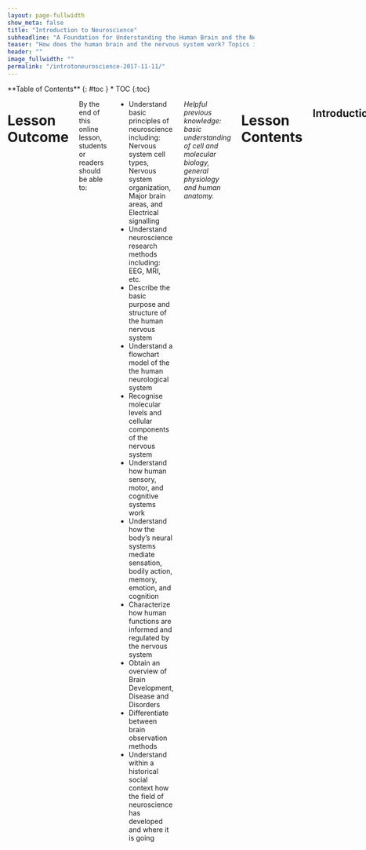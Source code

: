 ```yaml
---
layout: page-fullwidth
show_meta: false
title: "Introduction to Neuroscience"
subheadline: "A Foundation for Understanding the Human Brain and the Nervous System"
teaser: "How does the human brain and the nervous system work? Topics in this lesson include cellular components of the nervous system, neuroanatomy and brain organisation, functional systems of the brain, and an introduction to leading research and advancing frontiers in neuroscience."
header: ""
image_fullwidth: ""
permalink: "/introtoneuroscience-2017-11-11/"
---
```

<div class="row">
<div class="medium-4 medium-push-8 columns" markdown="1">
<div class="panel radius" markdown="1">
**Table of Contents**
{: #toc }
*  TOC
{:toc}
</div>
</div><!-- /.medium-4.columns -->


<div class="medium-8 medium-pull-4 columns" markdown="1">

#  Lesson Outcome

By the end of this online lesson, students or readers should be able to:

- Understand basic principles of neuroscience including: Nervous system cell types, Nervous system organization, Major brain areas, and Electrical signalling
- Understand neuroscience research methods including: EEG, MRI, etc.
- Describe the basic purpose and structure of the human nervous system
- Understand a flowchart model of the the human neurological system
- Recognise molecular levels and cellular components of the nervous system
- Understand how human sensory, motor, and cognitive systems work
- Understand how the body’s neural systems mediate sensation, bodily action, memory, emotion, and cognition
- Characterize how human functions are informed and regulated by the nervous system
- Obtain an overview of Brain Development, Disease and Disorders
- Differentiate between brain observation methods
- Understand within a historical social context how the field of neuroscience has developed and where it is going

_Helpful previous knowledge: basic understanding of cell and molecular biology, general physiology and human anatomy._

#  Lesson Contents

##  Introduction
---
Welcome to Fundamentals of Neuroscience at NeuroTechEDU! This lesson provides a foundational introduction to the essential principles of [neuroscience](https://en.wikipedia.org/wiki/Neuroscience). Here you will obtain a basic understanding of the human brain and physiological workings of the nervous system.
What is the significance in establishing a foundational understanding of the human brain? We already know that advancements in the fields of technology, neuroscience, and brain research will transform the 21st century the way that quantum physics and genetic code breaking transformed the 20th century. It is through the study of neuroscience that we will push the boundaries of how we function and thrive as humans. Advancement in the field of neuroscience will provide a deeper understanding of human thought and being, inform the modification of our human abilities and health, and lay transformative foundations for the engineering and design of our future.
We will begin the lesson with an introduction to the field of neuroscience and an overview of the human nervous system. We lead with a close examination of the nervous system beginning at a cellular level, expanding out to general brain anatomy and organisation including sections of the brain and connections. Following our study of brain organisation, we will explore functional systems and mechanics of the brain, including examples of disease and disorder. Finally, we will consider how the field of neuroscience has developed and where it is going, including a look at [neuroimaging methods](https://en.wikipedia.org/wiki/Neurotechnology#Imaging), [technological advancements](https://en.wikipedia.org/wiki/Neurotechnology), and multidisciplinary approaches to brain research and development.
This foundational information can be expanded on by more advanced [neuroscience](https://en.wikipedia.org/wiki/Neuroscience) and neurotechnology lessons found within NeuroTechEDU as well as from specific citations within the lesson.

---
##  What is Neuroscience?
---
Neuroscience is a tremendously broad and multidisciplinary science devoted to the understanding of the brain and the nervous system, as well as the advancement of a centuries-old scientific quest to understand how the world around us works. Deciphering the codes of brain’s command system and its diverse functions is a complex challenge that inspires leading neuroscientists around the world.  
The brain is one of the most complex systems in the universe; understanding how it functions is among the most complex challenges within science today. We still have not uncovered the full extent of what the brain can do. This single organ controls every aspect of the human body, ranging from immunity and breathing, to emotions, memory, dreaming, and innovation. It is the brain’s ability to perform all these functions that makes us human. Brain researchers are motivated to understand how cellular circuits enable us to read and speak, how we bond with other humans, how we learn and retain information, how we experience pain, and how we stay motivated in school. Neuroscientists discover possible causes of devastating disorders of the brain and body, as well as ways to prevent or cure them.
Neuroscientists continue to investigate the nervous system at multiple levels, from the molecular synapses to networks of neurons, cognition, and behaviour. Over the years, the neuroscience field has made enormous progress, continually striving for a deeper understanding of how the brain’s 100 billion nerve cells are born, grow, and connect into functional circuits for life. Methods of inquiry and research are drawn from a number of disciplines, including molecular and cellular biology, physiology, biomedical, behavioural sciences and cognitive psychology, electrical engineering, computer science and artificial intelligence.

![](https://octodex.github.com/images/dojocat.jpg)
*Brain and Nervous System GIF*

<!-- Section kept in comments in case image link is fixed -->
<!-- <iframe src="//giphy.com/embed/SJZ1bwsSJJ0Xe" width="363.4892541087232" height="480" frameBorder="0" class="giphy-embed" allowFullScreen></iframe> -->

---
## Nervous System Overview
---
The human nervous system is the control center for the body. The structures of the human nervous system include the brain, spinal cord, and nerves reaching to the remote sections of the body. If you think of the brain as a central supercomputer that controls the body, then the nervous system is a network of connections that far surpasses any network system we can imagine, designed to relay messages back and forth from the brain to different parts of the body. Messages are relayed via the spinal cord, which runs from the brain down through the back and contains threadlike nerves that branch out to every organ and body part. The nervous system interprets the things the body senses, sending signals of information to the muscles and glands, telling them what to do. When a message comes into the brain from anywhere in the body, the brain tells the body how to react. It facilitates moods and thoughts. The nervous system also runs functional systems that do not require conscious thought, like the respiratory, cardiovascular and digestive systems.
Functional systems of the human body depend on the extensive network of cells contained in our nervous system. The extensive cell network of the nervous system is comprised of specialized cells called neurons and glial cells. Neurons are the basic functional units of the nervous system, and glia act in support for the most part. Neurons generate electrical signals, which allow them to quickly transmit information over long distances. The unique structures of individual neurons supports their specific function, including how they are organized into circuits to process and generate specific information and response patterns.
Following is an infographic showing a common way to divide the nervous system:

![](https://octodex.github.com/images/dojocat.jpg)
*Nervous System Flow Chart*
<!-- Possibly use this: https://commons.wikimedia.org/wiki/File:Components_of_the_Nervous_System.png -->>

*The nervous system is separated in two classes: the central and peripheral nervous systems.*

### Central Nervous System (CNS)
The CNS consists of the brain and the spinal cord. The brain interprets and stores information and sends orders to muscles, glands, and organs. Pathway connecting the brain and the peripheral nervous system.

Cranial nerve ganglia originate in the CNS. However, the remaining ten cranial nerve axons extend beyond the brain and are therefore considered part of the PNS.

The connection between CNS and organs allows the system to be in two different functional states: sympathetic and parasympathetic.

### Peripheral Nervous System (PNS)
The PNS transmits information to and from the central nervous system.

The PNS consists of the nerves and ganglia outside of the brain and spinal cord. The main function of the PNS is to connect the CNS to the limbs and organs, essentially serving as a relay between the brain and spinal cord and the rest of the body.

Unlike the CNS, the PNS is not protected by the vertebral column and skull, or by the blood–brain barrier, which leaves it exposed to toxins and mechanical injuries.

The peripheral nervous system is divided into the somatic nervous system and the autonomic nervous system. The autonomic nervous system is an involuntary control of smooth muscle and glands.

*The Peripheral Nervous System is divided into two sub-systems: the Somatic Nervous System and the Autonomic Nervous System.*

### Somatic Nervous System

The Somatic Nervous System – primary function is to regulate the actions of the skeletal muscles. Often thought of as mediating voluntary activity.

Carries sensory information and controls movement of the skeletal muscles.

### Autonomic Nervous System

The Autonomic Nervous System regulates primarily involuntary activity such as heart rate, breathing, blood pressure, and digestion.  Although these activities are considered involuntary, they can be altered either through specific events or through changing our perceptions about a specific experience.

Automatically regulates glands, internal organs, and blood vessels, pupil dilation, digestion, and blood pressure.

*The Autonomic Nervous System is divided into two complementary systems. These two subsystems are at work constantly shifting your body to more prepared states and more relaxed states. The constant shifting of control between these two systems keeps your body ready for your current situation.*

### Sympathetic Nervous System

The Sympathetic Nervous System (SNS) prepares the body to react and expend energy in times of stress. Every time a potentially threatening experience occurs, your body reacts. The SNS controls what has been called the “Fight or Flight” phenomenon. Your Sympathetic Nervous System kicks in to prepare your body in this type of situation, quickening your heart rate and breathing to increase your oxygen, reducing digestion, dilating your pupils for better vision, and preparing the muscles of your body to either defend or escape.

### Parasympathetic Nervous Systems

Maintains body functions under ordinary conditions; saves energy. In order to return everything to normal, the Parasympathetic Nervous System kicks in. This system is slow acting, unlike its counterpart, and may take several minutes or even longer to get your body back to where it was before a fright.

*The Somatic Nervous System carries sensory information and controls movement of the skeletal muscles. It is divided into two sub-systems (Afferent and Efferent).*

### Sensory System (Afferent)

Carries messages from the senses to the CNS

### Motor System (Efferent)

Carries messages from the CNS to the muscles and glands.


![](https://octodex.github.com/images/dojocat.jpg)
*Nervous System Anatomical Diagram*

![](https://octodex.github.com/images/dojocat.jpg)
*Brain and Spine*

<!-- Section kept in comments in case image link is fixed -->
<!-- <iframe src="//giphy.com/embed/x6yhBtxb0XE3u" width="454.54545454545456" height="480" frameBorder="0" class="giphy-embed" allowFullScreen></iframe><p><a href="https://giphy.com/gifs/brain-x6yhBtxb0XE3u">via GIPHY</a></p> -->

![](https://octodex.github.com/images/dojocat.jpg)
*Sections of the Brain*

<!-- Section kept in comments in case image link is fixed -->
<!-- <iframe src="//giphy.com/embed/LBwX33WHZ4SR2" width="480" height="475.688622754491" frameBorder="0" class="giphy-embed" allowFullScreen></iframe><p><a href="https://giphy.com/gifs/brain-LBwX33WHZ4SR2">via GIPHY</a></p> -->

---
##  Cellular Components of the Nervous System
---
###  Neurons and Synapses
Recently it has become possible to understand, in much detail, the complex processes that occur within a single neuron.  This section introduces the study of individual specialised nerve cells, or neurons, and their synapse action within the nervous system. We introduce the cellular structure of neurons, the propagation of nerve impulses, and the transfer of information between nerve cells.

---
#### Neurons
At the cellular level, driving the basic functioning of the nervous system, we have neurons, or brain cells.  Neurons are cells specialized for communication.  Neurons are able to communicate with neurons and other cell types through specialized junctions called synapses, at which electrical or electrochemical signals can be transmitted from one cell to another. Current estimates suggest the brain has approximately 86 billion specialised neurons, assigned to unique functions; the presence of these specialised cells defines the nervous system. One example of specialised brain cell functions is where sensory neurons take information from the eyes, ears, nose, tongue, and skin to the brain, or when motor neurons carry information away from the brain to the rest of the body. All neurons relay information to each other through a complex electrochemical process, making connections that affect the way we think, learn, move, and behave.

---
#### Anatomy of Neurons in a Synapse
[Neurons](https://en.wikipedia.org/wiki/Neurons) are anatomically structured for receiving, processing, and transmitting information to other cells in the body through rapid electrical impulses. These impulses change from neuron to neuron. The major structural components of [neurons](https://en.wikipedia.org/wiki/Neurons) involved in these processes include [cell bodies (soma)](https://en.wikipedia.org/wiki/Soma_(biology)), [axons](https://en.wikipedia.org/wiki/Axon), and [dendrites](https://en.wikipedia.org/wiki/Dendrite). At a high level, [neural information transmission](https://en.wikipedia.org/wiki/Biological_neural_network) might flow like this: [neurotransmitters](https://en.wikipedia.org/wiki/Neurotransmitter) leave an [axon](https://en.wikipedia.org/wiki/Axon) to be received by a [dendrite's](https://en.wikipedia.org/wiki/Dendrite) receptor sites, passing through a [synapse](https://en.wikipedia.org/wiki/Synapse) to get there. So we see that a [neuron synapse](https://en.wikipedia.org/wiki/Synapse) takes place over a miniscule membrane-to-membrane junction point between two neurons, between the axons and the dendrites, and impulses are diffused by neurotransmitters when they pass over this junction. Most neurons send signals via their axons, although some types are capable of [dendrite-to-dendrite communication](https://en.wikipedia.org/wiki/Nervous_system#Neurons_and_synapses).

This junction point contains molecular structures, or machines, that control energy by allowing electrical or chemical signals to be rapidly transmitted. In a typical chemical synapse between two neurons, the nerve impulse arrives from a presynaptic neuron and travels with its neurotransmitters to be bound to a postsynaptic neuron. Specialised structures distinguish presynaptic neurons from postsynaptic neurons, including mitochondria and microtubules, assisting the transportation of neurotransmitters.  

A nerve impulse can also be transmitted from a sensory receptor cell to a neuron, from a neuron to a set of muscles or an endocrine gland.

![](https://octodex.github.com/images/dojocat.jpg)
*Structure of a Typical Chemical Synapse*

![](https://octodex.github.com/images/dojocat.jpg)
*Impulse: Basic Neural Processes*

<!-- Section kept in comments in case image link is fixed -->
<!-- <iframe src="//giphy.com/embed/AH12EeIwMvcjK" width="480" height="231.77814029363785" frameBorder="0" class="giphy-embed" allowFullScreen></iframe><p><a href="https://giphy.com/gifs/impulse-AH12EeIwMvcjK">via GIPHY</a></p> -->

![](https://octodex.github.com/images/dojocat.jpg)
*Line Drawing of Brain and Brain Signals*

<!-- Section kept in comments in case image link is fixed -->
<!-- [id]: https://octodex.github.com/images/dojocat.jpg  "Line drawing of brain and brain signals" EMBED <iframe src="//giphy.com/embed/TYZiyRMeVlBjG" width="480" height="458.66666666666663" frameBorder="0" class="giphy-embed" allowFullScreen></iframe><p><a href="https://giphy.com/gifs/brain-TYZiyRMeVlBjG">via GIPHY</a></p> -->

<div style="width:100%;height:0;padding-bottom:56%;position:relative;"><iframe src="https://giphy.com/embed/4MxMvzhTEuqty" width="100%" height="100%" style="position:absolute" frameBorder="0" class="giphy-embed" allowFullScreen></iframe></div>
*Neuron Firing [https://giphy.com/gifs/interactions-neuron-4MxMvzhTEuqty](via GIPHY)*

![](https://octodex.github.com/images/dojocat.jpg)
*Neuron Synapse Infographic*

<!-- Section kept in comments in case image link is fixed -->
<!-- <iframe src="//giphy.com/embed/lbDWSy70KJVRe" width="480" height="240" frameBorder="0" class="giphy-embed" allowFullScreen></iframe><p><a href="https://giphy.com/gifs/lbDWSy70KJVRe">via GIPHY</a></p> -->

---
###  Neurochemistry
The chemical reactions within our brains makes electricity! This section explores the electrochemical properties of neurons inside a synapse, as well as related systems affected by neural chemicals. Here are some basic conventions for understanding electrochemistry of the central nervous system:

---
####  Neurotransmitters
Neurotransmitters are the biochemical messengers, or couriers, of information between cells, released from neurons at the presynaptic nerve terminal to cross through synapses where they may be accepted by a receptor site on the other side. A single neuron will produce several different neurotransmitters. A cascade of specific chemical reactions occurs after a synapse; these specific chemical reactions depend on the presence, absence, or combination of specific receptor types. These reactions affect the neuron with either excitation potential (depolarization) or inhibition potential (hyperpolarization). Excitation makes it more likely that an action potential will fire; inhibition makes it less likely that an action potential will fire. Neurotransmitters and their receptors influence behaviour, learning, emotions, and sleep.

Following is a condensed list of [neurotransmitters](https://en.wikipedia.org/wiki/Neurotransmitter) involved in the many functions of our bodies:

|  **Neurotransmitter** | **Role** |
| ------ | ----------- |
| Acetylcholine | Acetylcholine is a very widely distributed excitatory neurotransmitter that triggers voluntary muscle contraction and stimulates the excretion of certain hormones. It is involved in wakefulness, attentiveness, learning, memory, sleep, anger, aggression, sexuality, and thirst. |
| Dopamine  | Dopamine correlates with movement, attention, and learning. Dopamine is  involved in controlling movement and posture. It also modulates mood and plays a central role in positive reinforcement and dependency. |
| Norepinephrine | Norepinephrine is associated with alertness. neurotransmitter that is important for attentiveness, emotions, sleeping, dreaming, and learning. Norepinephrine is also associated with the "fight or flight" response. |
| Serotonin  | Serotonin plays a role in mood, sleep, appetite, and impulsive and aggressive behaviour. |
| GABA (Gamma-Amino Butyric Acid) | GABA is the major inhibitory neurotransmitter in the CNS, contributing to motor control, anxiety regulation, vision, and many other cortical functions. |
| Endorphins | Involved in pain relief and feelings of pleasure and contentedness. |

---
####  Neuroreceptors
[Neuroreceptors](https://en.wikipedia.org/wiki/Neurotransmitter_receptor) are structures on the surface or inside of cells that recognize and bind to specific neurotransmitters, hormones, or [psychotropic drugs](https://en.wikipedia.org/wiki/Psychoactive_drug). The bind created by [neuroreceptors](https://en.wikipedia.org/wiki/Neurotransmitter_receptor) acts with either excitatory or inhibitory [action potential](https://en.wikipedia.org/wiki/Action_potential). Once bound, the receptor often changes shape, causing a chemical cascade of cellular action. These cellular actions can alter which genes are turned on or off and can make the cell more or less likely to release its own [neurotransmitters](https://en.wikipedia.org/wiki/Neurotransmitter). Each type of neurotransmitter might have multiple receptors, each with a different role to play. A distinct role of each [neurotransmitter](https://en.wikipedia.org/wiki/Neurotransmitter) is determined by exactly which neurotransmitter is present and where it is connecting.

(note: neuroreceptors are also known as [neurotransmitter](https://en.wikipedia.org/wiki/Neurotransmitter_receptor) receptors, neuron receptor sites, receptor sites, or receptors.)

---
###  Neural Circuits and Neural Networks
A nervous system emerges from the assemblage of neurons that are connected to each other.  Because a cell that receives a synaptic signal from a neuron may be excited, inhibited, or otherwise modulated, the connections between neurons can form [neural circuits and networks](https://en.wikipedia.org/wiki/Biological_neural_network) that generate an organism's perception of the world and determine its behavior. In the human nervous system, hundreds of different types of neurons exist, with a wide variety of functions (sensory, motor skills, gland function, etc).

---
##  Neuroanatomy and Brain Organisation
---
###  Introduction to Neuroanatomy and Brain Organisation
Recently it has become possible to understand, in much detail, the complex processes that occur within different areas and sections of our brain. This section introduces the anatomical makeup of our brain and its connected systems.  In the following section we will learn how the brain is organised, and the functional purposes of different brain regions. We look at the surface anatomy of the human brain, its internal structure, and the overall organization of sensory and motor systems in the brainstem and spinal cord. Though a complete lesson of neuroanatomy is worthy of a thick textbook full of elaborate illustrations, common terminology used in neuroscientific research is highlighted below.

![](https://octodex.github.com/images/dojocat.jpg)
*Anatomy and Functional Areas of the Brain. Image Credit: Nucleus Medical Art, Inc.*

---
###  Introduction to Brain Individuality
It is important to note that no two human brains are exactly alike. Just as we recognise that individual fingerprints are specifically and uniquely formed, we must also recognise that brains are the same way; this adds to the continued complexity of studying the human brain. As an example in uniqueness, no two cortices of the brain are folded or pleated exactly the same way to the same measurements. With continued scientific research and better understanding, scientists who study the brain are moving away from a historical “one size fits all” brain model. Someday this new approach to brain research, along with other leading concepts such as precision research and neuroplasticity potential, may lead to a different understanding of the brain and future bespoke brain treatments.

---
###  What is the Brain?
One of the most fascinating and wondrous things in the universe exists within each of us: our brain. Considering everything our brain does, it is incredibly compact, weighing just 3 pounds packed with 100 billion neurons that give us the ability to sense, see, hear, smell, move, think, laugh, cry, speak, read, and remember. Our brain is uniquely structured with many sections and folds that provide it with enough surface area necessary to process and store all of the body's important information.

<div style="width:100%;height:0;padding-bottom:100%;position:relative;"><iframe src="https://giphy.com/embed/ZqAHKwHhVWOk0" width="100%" height="100%" style="position:absolute" frameBorder="0" class="giphy-embed" allowFullScreen></iframe></div>
*Rotating Skull and Brain [via Giphy](https://giphy.com/gifs/brain-ZqAHKwHhVWOk0)*

---
###  The Basics
Neuroscientists use common neuroanatomical terms to denote location, organization, and function. Here we introduce the basics.
Perched on top of the spinal column, the brain is the epicenter of the human nervous system. It is the largest part of the [central nervous system (CNS)](https://en.wikipedia.org/wiki/Central_nervous_system) and made up of three general areas: the [brainstem](https://en.wikipedia.org/wiki/Central_nervous_system#Brainstem), the [cerebellum](https://en.wikipedia.org/wiki/Cerebellum), and the [cerebral cortex](https://en.wikipedia.org/wiki/Cerebral_cortex). The brainstem is involved with autonomic control of processes like breathing and heart rate as well as conduction of information to and from the [peripheral nervous system](https://en.wikipedia.org/wiki/Peripheral_nervous_system), the [nerves](https://en.wikipedia.org/wiki/Nerve) and [ganglia](https://en.wikipedia.org/wiki/Ganglion) found outside the brain and [spinal cord](https://en.wikipedia.org/wiki/Spinal_cord). The [cerebellum](https://en.wikipedia.org/wiki/Cerebellum), adjacent to the [brainstem](https://en.wikipedia.org/wiki/Central_nervous_system#Brainstem), is responsible for balance and coordination of movement. Resting above these structures, the [cerebral cortex](https://en.wikipedia.org/wiki/Cerebral_cortex) quickly perceives, analyzes, and responds to information from the world around us. It handles [sensory perception](https://en.wikipedia.org/wiki/Perception) and processing as well as higher-level [cognitive functions](https://en.wikipedia.org/wiki/Cognitive_neuroscience) like perception, [memory](https://en.wikipedia.org/wiki/Memory), and [decision-making](https://en.wikipedia.org/wiki/Decision-making#Neuroscience). These three areas work together seamlessly in healthy individuals, allowing the brain to coordinate necessary functions and behaviors from breathing to spatial navigation.

The [cerebral cortex](https://en.wikipedia.org/wiki/Cerebral_cortex) is divided into two hemispheres connected by the [corpus callosum](https://en.wikipedia.org/wiki/Corpus_callosum), a bridge of wide, flat neural fibers that act as communication relays between the two sides. While several popular books suggest this lateralization is important to function, most cognitive processes are represented by activation in both hemispheres. The exception is language - both [Broca’s Area](https://en.wikipedia.org/wiki/Broca%27s_area), an area important to language syntax, and [Wernicke’s Area](https://en.wikipedia.org/wiki/Wernicke%27s_area), a region critical to language content, reside on the left side of the brain. Otherwise, the two hemispheres are nearly symmetrical and each one is further subdivided into four major lobes: the [occipital](https://en.wikipedia.org/wiki/Occipital_lobe), the [temporal](https://en.wikipedia.org/wiki/Temporal_lobe), the [parietal](https://en.wikipedia.org/wiki/Parietal_lobe), and the [frontal](https://en.wikipedia.org/wiki/Frontal_lobe).

---
###  Brain Lobes
Four lobes are used to denote specific anatomical locations within the brain: [Frontal Lobe](https://en.wikipedia.org/wiki/Frontal_lobe), [Occipital Lobe](https://en.wikipedia.org/wiki/Occipital_lobe), [Parietal Lobe](https://en.wikipedia.org/wiki/Parietal_lobe), and [Temporal Lobe](https://en.wikipedia.org/wiki/Temporal_lobe). These lobes, or anatomical locations of the brain, are referred to when examining different brain functions.

*There are 4 Lobes of the Brain*
|  **Brain Lobe** | **Location and Role** |
| ------ | ----------- |
| Frontal | The large frontal lobe extends from behind the forehead back to the parietal lobe. It is the control center for executive functions including reasoning, decision-making, expressive language, higher level cognitive processes, orientation (person, place, time, and situation integration of sensory information), and the planning and execution of movement, or motor behavior. The Frontal Lobe can be referred to as the Motor Cortex. |
| Parietal  | Above the temporal lobe and adjacent to the occipital lobe, the parietal lobe houses the somatosensory cortex and plays an important role in touch and spatial navigation, including the processing of touch, pressure, temperature, and pain. The Parietal Lobe can be referred to as the Somatosensory Cortex. |
| Occipital | The occipital lobe, located at the back of the brain, is the control center for the primary visual cortex, the brain region responsible for processing and interpreting visual information. The Occipital Lobe can be referred to as the Visual Cortex. |
| Temporal | Reaching from the temple back towards the occipital lobe, the temporal lobe is a major processing center for receptive language, memory and emotion. The Temporal Lobe can be referred to as the Auditory Cortex. |


![](https://octodex.github.com/images/dojocat.jpg)
*Brain Lobes*

<!-- Section kept in comments in case image link is fixed -->
<!-- <iframe src="//giphy.com/embed/SoOK1TID5nDWw" width="480" height="288.7804878048781" frameBorder="0" class="giphy-embed" allowFullScreen></iframe><p><a href="https://giphy.com/gifs/brain-SoOK1TID5nDWw">via GIPHY</a></p> -->

---
###  Folds and Grooves
The cortex is an extended piece of neural tissue, gathered and pleated to fit inside the skull cavity. Each pleat has a bump and a fold groove, the [gyrus](https://en.wikipedia.org/wiki/Gyrus) and the [sulcus](https://en.wikipedia.org/wiki/Sulcus_(neuroanatomy)).

As we have mentioned previously, no two brain cortexes are folded in the same exact way. Yet several of these folds are large and pronounced enough to merit specific names. They are used to specify location—but also may be referred to in discussions of function.

For example, the [lateral sulcus](https://en.wikipedia.org/wiki/Lateral_sulcus) is the inner fold that separates the temporal lobe from the frontal lobe. Adjacent to the lateral sulcus is the [temporal gyrus](https://en.wikipedia.org/wiki/Temporal_lobe). Both this groove and fold house the primary auditory cortex, where the brain processes sound information. [Wernicke’s Area](https://en.wikipedia.org/wiki/Wernicke%27s_area), the brain region critical to processing language, also resides on the temporal gyrus.

---
###  3 Sections of the Brain: Forebrain, Midbrain, Hindbrain
The brain is made up of three main sections: the forebrain, the midbrain, and the hindbrain. Different studies may refer to specific activations in the superior frontal, middle frontal, and inferior frontal gyri in the frontal lobes.

In studies of motor function, mentions of primary motor cortex may also refer to a location between the precentral gyrus and the central sulcus at the top of the brain. Contrary to popular lay-press usage, the terms lobe and gyrus are not interchangeable. References to gyri and sulci can help give a more specific location on a particular lobe of the cortex.

For further reading, see lessons on [The Human Brain](https://en.wikipedia.org/wiki/Human_brain), [Regions of the Human Brain](https://en.wikipedia.org/wiki/List_of_regions_in_the_human_brain), [Outline of the Human Brain](https://en.wikipedia.org/wiki/Outline_of_the_human_brain), and [Functional Specialization of the Brain](https://en.wikipedia.org/wiki/Functional_specialization_(brain)).

---
#### Forebrain
The [forebrain](https://en.wikipedia.org/wiki/Forebrain) is the largest and most complex part of the brain. It consists of the [cerebrum](https://en.wikipedia.org/wiki/Cerebrum) and a few other structures beneath it. The forebrain is the forward-most portion of the brain, controlling body temperature, reproductive functions, eating, sleeping, and any display of emotions.

The [cerebrum](https://en.wikipedia.org/wiki/Cerebrum) is the folded and grooved area of the brain typically shown in illustrations of the brain. The cerebrum contains information that influences intelligence, personality, emotion, feelings, memory,  speech, and movement. Four lobes of the cerebrum are assigned to the processing of these specific types of information: the frontal, parietal, temporal, and occipital.

The [cerebrum](https://en.wikipedia.org/wiki/Cerebrum) also can be divided into two [right and left hemisphere halves](https://en.wikipedia.org/wiki/Cerebral_hemisphere#Hemisphere_lateralization), which are connected in the middle by a band of nerve fibers called the [corpus callosum](https://en.wikipedia.org/wiki/Corpus_callosum). The [corpus callosum](https://en.wikipedia.org/wiki/Corpus_callosum) enables the two hemispheres to communicate.

The outer layer of the cerebrum is called the [cortex](https://en.wikipedia.org/wiki/Cortex); this outer layer is also known as [grey matter](https://en.wikipedia.org/wiki/Grey_matter) of the brain. Information collected by the five senses comes into the brain from the spinal cord to the cortex, to be directed to other parts of the nervous system for further processing.

Located in the inner part of the forebrain are the [thalamus](https://en.wikipedia.org/wiki/Thalamus), [hypothalamus](https://en.wikipedia.org/wiki/Hypothalamus), and the [pituitary gland](https://en.wikipedia.org/wiki/Pituitary_gland). The thalamus carries messages from the sensory organs like the eyes, ears, nose, and fingers to the cortex. The hypothalamus controls activities of the autonomic nervous system, regulating neurohormones and influencing pituitary hormones, and controlling body temperature, tiredness, sleep, circadian rhythms, hunger, thirst, and behaviours related to parenting attachment. The pituitary gland secretes hormones that control thyroid glands and metabolism, blood pressure, some functions of sex organs, as well as some aspects of pregnancy and growth, childbirth, nursing, water/salt concentration at the kidneys, temperature regulation and pain relief.

---
#### Midbrain
The [midbrain](https://en.wikipedia.org/wiki/Midbrain) is considered part of the brainstem, located underneath the middle of the forebrain, and acting as a master coordinator for messages between the brain and the spinal cord. The midbrain is our [Dopamine](https://en.wikipedia.org/wiki/Dopamine) production center.  Primarily, the midbrain relays information related to vision, hearing, and motor control, as well as sleep/wake cycles, alertness, arousal, excitation, motivation, habituation and regulation of body temperature. The human midbrain shares general architecture with the most ancient of vertebrates.

---
#### Hindbrain
The [hindbrain](https://en.wikipedia.org/wiki/Hindbrain) sits underneath the back end of the cerebrum, including the [cerebellum](https://en.wikipedia.org/wiki/Cerebellum), [pons](https://en.wikipedia.org/wiki/Pons), and [medulla](https://en.wikipedia.org/wiki/Medulla). The cerebellum is sometimes called the ["little brain"](https://en.wikipedia.org/wiki/Cerebellum) because it looks like a small version of the cerebrum; it is responsible for balance, movement, and coordination. The pons and the medulla, make up the [brainstem](https://en.wikipedia.org/wiki/Brainstem), along with the midbrain. Together, the pons, medulla, and midbrain coordinate all of the brain's messages, and control many of the body's automatic functions such as  heart beats, breathing, blinking, digestion, and blood pressure.

---
###  Brodmann Areas and Talairach Coordinates
(currently editing)

---
###  Grey and White Matter
The brain is made up of both grey and white matter. Grey matter consists of the cell bodies and dendrites of the neurons, as well as supporting cells called astroglia and oligodendrocytes. White matter, however, is made up of mostly of axons sheathed in myelin, an insulating-type material that helps cells propagate signals more quickly. It’s the myelin that gives the white matter its lighter color.
For many years, neuroscientists believed white matter was simply a support resource for gray matter. However, recent studies show that white matter architecture is important in supporting cognitive processes like learning and memory.

---
###  Connections Between the Sections
When studying the brain, it is important to emphasises the importance of collaborative connections and networks.

The size and structure of our neocortex, or frontal lobes, represents the most recent biological evolution of the human brain. The neocortex works to help us make sense of the world around us by closely collaborating with the subcortical brain areas near the brainstem. Subcortical brain structures share information in both a bottom-up and top-down fashion with the neocortex.

Typically the brain and spinal cord act together; however, there are some actions, such as those associated with pain reflexes, where the spinal cord acts before the information enters the brain for processing.

Modern neuroimaging research is no longer focused on functional segregation, or the localization of function to a single area of the brain. Today, researchers are using new techniques to follow tracts of neurons that connect networks of brain areas to better understand how they work together to determine human behavior.

<div style="width:100%;height:0;padding-bottom:60%;position:relative;"><iframe src="https://giphy.com/embed/xT0BKr4MvHdohFTe6s" width="100%" height="100%" style="position:absolute" frameBorder="0" class="giphy-embed" allowFullScreen></iframe></div>
*Connecting Neurons [via Giphy](https://giphy.com/gifs/uofcalifornia-brain-neuroscience-neurons-xT0BKr4MvHdohFTe6s)*

---
##  Functional Systems of the Brain
---
Through our senses, our brains are provided with information about light, sound, temperature, body part orientation and position, pressure of the atmosphere around us, the chemicals in our bloodstream, and more. Our senses collect and transfer information to our brains where it is used to determine what actions we should take. Our brains process this raw data in order to extract information about our environmental situations. Next our brains combine the processed information with information about our current needs and past memories. On the basis of results, our brains generate motor response patterns. These signal-processing tasks require intricate interplay between a variety of functional systems.

The function of our centralised brain is to coherently control our actions; our brains allow groups of muscles to be collaboratively activated in complex patterns, and stimuli influencing one part of the body to evoke responses in other parts, while at the same time preventing different parts of the body from acting at cross-purposes to each other.

---
###  Sensory Systems and Perception
This section introduces the neural foundations of sensory perception, where our sense of self relates to stimuli in the world around us. Our senses are useful in our daily lives because of the processing that happens in our brains. Sensory stimuli enters our neurological systems as physical energy absorbed from the world around us; this energy is then converted into neural signals to be processed in the brain, eventually revealing sensory experiences in our lives.

At a very basic level, sensory systems are made up of receptors, neural pathways, and parts of the brain involved in sensory perception. Each sensory system begins with specialized receptor cells. Commonly recognized sensory systems include the following five: vision, hearing, taste, smell, and touch.

#### Sight and Vision
Every sight we experience is the result of light entering the eye and forming an upside-down image on the retina layer of our eye. Our retina contains photoreceptors, light detecting cells that transform the light into nerve signals for the brain. The cortex of the brain receives the nerve signals, flips the images rightside up, and tells us what we are seeing so as to make sense of each vision experience, allowing us to react to what we see.

#### Hearing
Every sound we hear is the result of sound waves entering our ears and causing our eardrums to vibrate. These vibrations transfer along the middle ear and are converted into nerve signals which are received and processed by the cortex. The cortex helps us make sense of each sound experience, allowing us to react to what we hear.

#### Taste and Smell
Every taste we experience is the result of small groups of sensory cells on our tongue, our taste buds, reacting to chemicals in foods and sending messages to the areas in the cortex responsible for receiving and processing taste.  Every smell we experience is the result of olfactory cells in our nostrils reacting to chemicals we breathe in, sending messages to the areas in the cortex responsible for receiving and processing smell. Our cortex processes and narrates taste and smell experience for us, allowing us to react to what we taste and smell.

#### Pain and Touch
Every time we experience pain or touch, it is the result of  more than 4 million sensory receptors on the skin absorbing information related to temperature, texture, pressure, and pain. Simply put, our sensory receptors send this information to our cortex for processing, allowing us to react to what we sense through our skin.

More in-depth information on the topic of senses and reaction can be found by reading advanced lessons on [Sensory-Motor Coupling](https://en.wikipedia.org/wiki/Sensory-motor_coupling), etc.

---
###  Motor Systems
This section introduces the neural foundations of our motor systems, examining at a very basic level the organisation and function of the brain as well as the spinal mechanisms that govern voluntary bodily movement. Motor systems are areas of the brain that are involved in initiating body movement. Except for the muscles that control the eye, which are driven by nuclei in the midbrain, all the voluntary muscles in the body are directly innervated by motor neurons in the spinal cord and hindbrain.

---
#### Body Movement and Motor Control
Movement and motor control is the process by which we use our brain to stimulate and coordinate the muscles and limbs involved in the performance of a motor skill.  Our neurological Motor System is necessary for interaction with the world, supporting basic balance and stability as well as physical action and reaction through body movement. At a very basic level, we absorb sensory information to determine the appropriate muscle and joint activation to move or act. Body movement requires not only muscles, mechanics, and physical coordination, but also neurological information processing and cognition. The Central Nervous System and the Musculoskeletal System interact cooperatively to control and support body movement.   

More in-depth information on the topic of motor systems involved in body movement can be found by reading advanced lessons on [The Motor System](https://en.wikipedia.org/wiki/Motor_system), [Motor Coordination](https://en.wikipedia.org/wiki/Motor_coordination), [Motor Control](https://en.wikipedia.org/wiki/Motor_control), [Motor Cortex](https://en.wikipedia.org/wiki/Motor_cortex), and [Spinal Mechanisms of Motor Control](https://en.wikipedia.org/wiki/Motor_control).

---
###  Arousal and Sleep Cycles
As humans we alternate between sleeping and waking cycles, arousal and alertness. These cycles are modulated by a network of brain areas and a central biological clock, and can be distinguished by specific brain activity patterns. Activity patterns of our neurons inside this biological clock rise and fall rhythmically, usually on a 24 hour cycle.

---
###  Homeostasis
Our ability to regulate our internal environment of our body is known as homeostasis. Maintaining homeostasis is a crucial function of the brain; the part of the brain that plays the greatest role in homeostasis is the hypothalamus. The basic principle that underlies homeostasis is maintaining balance within our body systems in order to survive. Our survival requires maintaining a variety of parameters of bodily state within a limited range of variation: these include temperature, water content, salt concentration in the bloodstream, blood glucose levels, blood oxygen level, etc.  

The hypothalamus receives input from sensors located in the lining of blood vessels, conveying information about temperature, sodium level, glucose level, blood oxygen level, and other parameters. These hypothalamic nuclei send output signals to motor areas that can generate actions to rectify deficiencies. Some of the outputs also go to the pituitary gland, which secretes hormones into the bloodstream, where they circulate throughout the body and induce changes in cellular activity.

---
###  Cognition Systems and Brain Development
Learning is a complex function of the brain. Almost all animals are capable of modifying their behavior as a result of experience. Because behavior is driven by brain activity, changes in behavior must somehow correspond to changes inside the brain.

---
#### Intelligence, Learning and Memory

While learning, messages travel repeatedly between our neurons, establishing connections and neural pathways in our brains. Our neuron are finite; all the neurons we will ever have are established at birth. Young brains are highly adaptable and resilient, containing the potential for a lifetime of neural pathways to be forged throughout development. As the brain ages it is more difficult to master new tasks or change established behavior patterns because the brain must work harder to forge new neural pathways. Many scientists believe in the importance of challenging our brains throughout life to learn new things in order to continue forging new neural pathways.

Memory is another complex function of the brain. Everything we learn, experience, or sense is first processed in the cortex. If this information is important enough to transfer into long-term memory storage, it is sent to other regions of the brain such as the amygdala or hippocampus for information retrieval at a later date. As our experiences travel through the brain as messages, neural pathways are created. These neural pathways serve as the foundation of our memory.

Neuroscientists currently distinguish [several types of learning and memory](https://en.wikipedia.org/wiki/Brain#Learning_and_memory) that are implemented by the brain in specific and distinct ways: working memory, episodic memory, semantic memory, instrumental memory, and motor learning.

More in-depth information on the topic of cognitive systems, cognitive neuroscience, and brain development can be found by reading advanced lessons on [Cognition](https://en.wikipedia.org/wiki/Cognition), [Cognitive Neuroscience](https://en.wikipedia.org/wiki/Cognitive_neuroscience), [Cognitive Science](https://en.wikipedia.org/wiki/Cognitive_science), [Cognitive Biology](https://en.wikipedia.org/wiki/Cognitive_biology), [Cognitive Development](https://en.wikipedia.org/wiki/Cognition#Piaget.27s_theory_of_cognitive_development), [Neural Development](https://en.wikipedia.org/wiki/Neural_development),  [Brain Development](https://en.wikipedia.org/wiki/Neural_development#Overview_of_brain_development), [The Brain Prize 2014](http://www.thebrainprize.org/files/4/abbreviated_uk_press_release.pdf), [Cognitive Flexibility](https://en.wikipedia.org/wiki/Cognitive_flexibility), and [Artificial Intelligence](https://en.wikipedia.org/wiki/Artificial_intelligence).

![](https://octodex.github.com/images/dojocat.jpg)
*Areas of the Brain*

<!-- Section kept in comments in case image link is fixed -->
<!-- <iframe src="//giphy.com/embed/ineDCJPYRLsoE" width="480" height="357.0731707317073" frameBorder="0" class="giphy-embed" allowFullScreen></iframe><p><a href="https://giphy.com/gifs/brain-ineDCJPYRLsoE">via GIPHY</a></p> -->

---
###  Brain Disease and Disorders
In this section we mention the most common brain disorders and explain at physiological level what is happening to the brain.

---
#### Things That Can Go Wrong With the Brain
Sometimes things can go wrong inside the brain. Because the brain is the body’s control center, when something goes wrong with it, it's often serious and can affect many different parts of the body.  In the 21st century, neuroscientists hope not only to uncover the secrets behind our most devastating neurological diseases, but how the brain makes us who we are. Neuroscientists work to understand how the brain affects mental life and behavior, in both health and disease states.  More than 1,000 disorders of the brain and nervous system result in more hospitalizations and lost productivity than any other disease group, including heart disease and cancer. Neurological diseases make up 11 percent of the world’s disease burden. Inherited diseases, brain disorders associated with mental illness, and head injuries all can affect the way the brain works as well as present challenges to the rest of the body for daily activities. Problems that can affect the brain include brain disease, developmental disorders, degenerative disorders, psychiatric disorders, and behavioural disorders. Following are a few examples:

#### Brain Tumors
A brain tumor is an abnormal tissue growth in the brain. A tumor in the brain may grow slowly and produce few symptoms until it becomes large, or it can grow and spread rapidly, causing severe and quickly worsening symptoms.

#### Concussion and Head Injuries
A concussion is the temporary loss of normal brain function as a result of an internal head injury. An internal head injury could have serious implications. Internal injuries may involve the skull, the blood vessels within the skull, or the brain. Repeated concussions can result in permanent brain injury.

#### Cerebral Palsy
Cerebral palsy is the result of a developmental defect or damage to the brain before or during a baby's birth, or during the first few years of a child's life, affecting the motor areas of the brain. A person with cerebral palsy may have average intelligence or can have severe developmental delays or intellectual disability. Cerebral palsy can affect body movement in many different ways, from minor muscle weakness of the arms and legs to more severe motor impairment affecting walking and talking.

#### Epilepsy
This condition includes a wide variety of seizure disorders. Seizures involve either specific or more generalized areas of the brain, exhibiting minor to major symptoms with the most extreme cases being uncontrolled movements of the entire body and loss of consciousness. The specific cause is unknown in many cases, although epilepsy can be related to brain injury, tumors, or infections. The tendency to develop epilepsy may be genetic.

#### Meningitis and Encephalitis
Meningitis is an inflammation of the coverings of the brain and spinal cord, and encephalitis is an inflammation of the brain tissue.  Both cases of inflammation involve infections of the brain and spinal cord, caused by bacterial or viral infections. Both conditions may cause permanent injury to the brain.

#### Mental illness
Mental illnesses are psychological and behavioral in nature and involve a wide range of problems in thought and function. Certain mental illnesses are now known to be linked to structural abnormalities or chemical dysfunction of the brain. Some are inherited. But often the cause is unknown. Injuries to the brain and chronic drug or alcohol abuse also can trigger some mental illnesses. Signs of chronic mental illnesses such as bipolar disorder or schizophrenia may first show up in childhood. Mental illnesses that can be seen in younger people include depression, eating disorders such as bulimia or anorexia nervosa, obsessive-compulsive disorder (OCD), and phobias.

#### Neurotransmitter Imbalances
Neurotransmitter imbalances can involve a wide range of problems in thought and function. Following are a few examples of neurotransmitter transmission involved in brain disease and disorder:

- Alzheimer’s Disease (Acetylcholine)
- Parkinson’s Disease tremors and muscular rigidity (Dopamine)
- Schizophrenia (Dopamine)
- Epilepsy (GABA)
- Anxiety Disorders (GABA, Serotonin)
- Huntington’s Disease and trembling (GABA)
- Alzheimer’s Disease and memory malfunctions (Glutamate)
- Manic Depression and mood disorders (Norepinephrine)
- Obsessive Compulsive Disorder (Serotonin)
- Depression (Dopamine, Serotonin)

---
##  Frontiers in Neuroscience
---
Neuroscience will transform the 21st century the way that quantum physics did for the 20th century. Even breaking the genetic code was just the beginning in the launch of higher understanding about the human body, and specifically the brain. Understanding the miraculous workings of the brain and the nervous system is the vast mission of the relatively young field of neuroscience. In recent years, research techniques and theoretical advances in neuroscience have expanded tremendously, aided by molecular and cellular studies of individual neurons, neural networks, and imaging of sensory and motor tasks in the brain.  

Better knowledge about brain function is still needed to treat neurological and psychiatric disorders, lessening their impact on individuals, families, and society. With better neuroscience knowledge, we will better understand who we are: our thoughts, emotion, creativity and morality.  We will design who we will be, modifying our abilities, knowledge and ways of being.

---
###  Historical Developments in Neuroscience
(currently editing)

{% include youtube_embed.html id="dAIQeTeMJ-I" %}
*BCI Lab’s “Glass Brain” - a 3D Brain Visualisation [via Neuroscape](https://neuroscape.ucsf.edu/technology/#glass-brain)*

---
###  Neuroimaging: Methods and Techniques
(currently editing)

---
###  Human Genome and Other Technological Advancements
(currently editing)

---
###  Multidisciplinary Approaches to Neuroscience
(currently editing)

---
##  References
---
Lesson will review and expand upon topics covered within the following resources:

[“Neuroanatomy”.](https://www.coursera.org/learn/medical-neuroscience#) *Duke University, Coursera*.
[“Medical Neuroscience”.](https://www.coursera.org/learn/medical-neuroscience) *Duke University, Coursera*.
[“Intro to Neuroscience”.](https://ocw.mit.edu/courses/brain-and-cognitive-sciences/9-01-introduction-to-neuroscience-fall-2007/index.htm) *MIT OCW*. 2007
[“The Fundamentals of Neuroscience”.](https://www.mcb80x.org/) *Harvard University, HarvardX Neuroscience and EdX*.
[“Neuroscience Online”.](http://neuroscience.uth.tmc.edu/index.htm) *Department of Neurobiology, McGovern Medical School at UTHealth*.
[“Big Ideas in Neuroscience”.](https://neuroscience.stanford.edu/initiatives/big-ideas-neuroscience) *Stanford University Neurosciences Institute*.
[“What is Neuroscience?”.](https://www.mcgill.ca/neuroscience/neuroscience) *McGill University Dept of Neuroscience*.
[“Brain Facts”.](http://www.brainfacts.org/about-neuroscience/brain-facts-book/) *BrainFacts.org*
["Neuroscience: The Science of the Brain".](http://brain.mcmaster.ca/BrainBee/Neuroscience.Science.of.the.Brain.pdf) *British Neuroscience Association & European Dana Alliance for the Brain. Richard Morris (University of Edinburgh) and Marianne Fillenz (University of Oxford)*. 2003.
[“Scanning the Brain”.](http://www.apa.org/action/resources/research-in-action/scan.aspx) *American Psychological Association*.
[“About Neuroscience”.](https://www.sfn.org/about/about-neuroscience) *Society for Neuroscience*.
[“Neuroscience”.](http://www.kavlifoundation.org/neuroscience) *The Kavli Foundation*.

[“Fundamentals to Neuroscience”.](https://en.wikiversity.org/wiki/Fundamentals_of_Neuroscience) *Wikiversity*.

["History + Timeline, Brain and Cognitive Sciences".](https://bcs.mit.edu/about-bcs/history-timeline) *MIT*. 2002
["History of Neuroscience".](https://faculty.washington.edu/chudler/hist.html) *University of Washington*. 2014.
["A Timeline of Neuroscience".](http://serendip.brynmawr.edu/bb/kinser/timeline.html) *Serendip Studio, Bryn Mawr College*. 2000.




</div>
